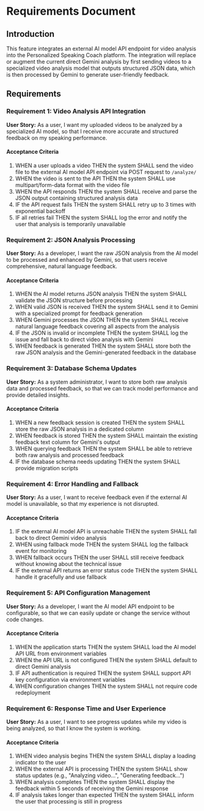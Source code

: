 # Requirements Document

## Introduction

This feature integrates an external AI model API endpoint for video analysis into the Personalized Speaking Coach platform. The integration will replace or augment the current direct Gemini analysis by first sending videos to a specialized video analysis model that outputs structured JSON data, which is then processed by Gemini to generate user-friendly feedback.

## Requirements

### Requirement 1: Video Analysis API Integration

**User Story:** As a user, I want my uploaded videos to be analyzed by a specialized AI model, so that I receive more accurate and structured feedback on my speaking performance.

#### Acceptance Criteria

1. WHEN a user uploads a video THEN the system SHALL send the video file to the external AI model API endpoint via POST request to `/analyze/`
2. WHEN the video is sent to the API THEN the system SHALL use multipart/form-data format with the video file
3. WHEN the API responds THEN the system SHALL receive and parse the JSON output containing structured analysis data
4. IF the API request fails THEN the system SHALL retry up to 3 times with exponential backoff
5. IF all retries fail THEN the system SHALL log the error and notify the user that analysis is temporarily unavailable

### Requirement 2: JSON Analysis Processing

**User Story:** As a developer, I want the raw JSON analysis from the AI model to be processed and enhanced by Gemini, so that users receive comprehensive, natural language feedback.

#### Acceptance Criteria

1. WHEN the AI model returns JSON analysis THEN the system SHALL validate the JSON structure before processing
2. WHEN valid JSON is received THEN the system SHALL send it to Gemini with a specialized prompt for feedback generation
3. WHEN Gemini processes the JSON THEN the system SHALL receive natural language feedback covering all aspects from the analysis
4. IF the JSON is invalid or incomplete THEN the system SHALL log the issue and fall back to direct video analysis with Gemini
5. WHEN feedback is generated THEN the system SHALL store both the raw JSON analysis and the Gemini-generated feedback in the database

### Requirement 3: Database Schema Updates

**User Story:** As a system administrator, I want to store both raw analysis data and processed feedback, so that we can track model performance and provide detailed insights.

#### Acceptance Criteria

1. WHEN a new feedback session is created THEN the system SHALL store the raw JSON analysis in a dedicated column
2. WHEN feedback is stored THEN the system SHALL maintain the existing feedback text column for Gemini's output
3. WHEN querying feedback THEN the system SHALL be able to retrieve both raw analysis and processed feedback
4. IF the database schema needs updating THEN the system SHALL provide migration scripts

### Requirement 4: Error Handling and Fallback

**User Story:** As a user, I want to receive feedback even if the external AI model is unavailable, so that my experience is not disrupted.

#### Acceptance Criteria

1. IF the external AI model API is unreachable THEN the system SHALL fall back to direct Gemini video analysis
2. WHEN using fallback mode THEN the system SHALL log the fallback event for monitoring
3. WHEN fallback occurs THEN the user SHALL still receive feedback without knowing about the technical issue
4. IF the external API returns an error status code THEN the system SHALL handle it gracefully and use fallback

### Requirement 5: API Configuration Management

**User Story:** As a developer, I want the AI model API endpoint to be configurable, so that we can easily update or change the service without code changes.

#### Acceptance Criteria

1. WHEN the application starts THEN the system SHALL load the AI model API URL from environment variables
2. WHEN the API URL is not configured THEN the system SHALL default to direct Gemini analysis
3. IF API authentication is required THEN the system SHALL support API key configuration via environment variables
4. WHEN configuration changes THEN the system SHALL not require code redeployment

### Requirement 6: Response Time and User Experience

**User Story:** As a user, I want to see progress updates while my video is being analyzed, so that I know the system is working.

#### Acceptance Criteria

1. WHEN video analysis begins THEN the system SHALL display a loading indicator to the user
2. WHEN the external API is processing THEN the system SHALL show status updates (e.g., "Analyzing video...", "Generating feedback...")
3. WHEN analysis completes THEN the system SHALL display the feedback within 5 seconds of receiving the Gemini response
4. IF analysis takes longer than expected THEN the system SHALL inform the user that processing is still in progress
